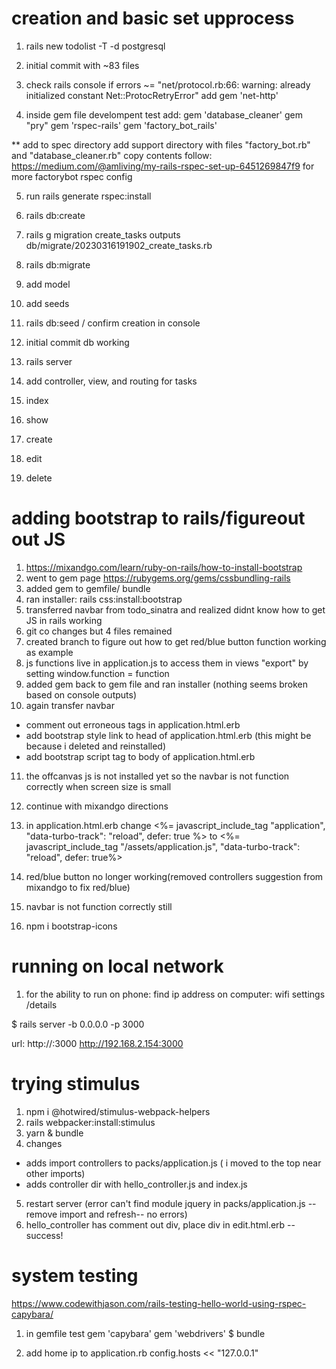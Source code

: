 # creation and basic set upprocess
1. rails new todolist -T -d postgresql
2. initial commit with ~83 files
3. check rails console
  if errors ~= "net/protocol.rb:66: warning: already initialized constant Net::ProtocRetryError"
   add gem 'net-http'

4. inside gem file develompent test add:
  gem 'database_cleaner'
  gem "pry"
  gem 'rspec-rails'
  gem 'factory_bot_rails'

** add to spec directory add support directory with files "factory_bot.rb" and "database_cleaner.rb" copy contents
follow: https://medium.com/@amliving/my-rails-rspec-set-up-6451269847f9 for more factorybot rspec config

5. run rails generate rspec:install


6. rails db:create
7. rails g migration create_tasks
  outputs db/migrate/20230316191902_create_tasks.rb

8. rails db:migrate
9. add model
10. add seeds
11. rails db:seed / confirm creation in console
12. initial commit db working
13. rails server
14. add controller, view, and routing for tasks
15. index
16. show
17. create
18. edit
19. delete


# adding bootstrap to rails/figureout out JS
1. https://mixandgo.com/learn/ruby-on-rails/how-to-install-bootstrap
2. went to gem page https://rubygems.org/gems/cssbundling-rails
3. added gem to gemfile/ bundle
4. ran installer: rails css:install:bootstrap
5. transferred navbar from todo_sinatra and realized didnt know how to get JS in rails working
6. git co changes but 4 files remained
7. created branch to figure out how to get red/blue button function working as example
8. js functions live in application.js to access them in views "export" by setting window.function = function
9. added gem back to gem file and ran installer (nothing seems broken based on console outputs)
10. again transfer navbar
  - comment out erroneous tags in application.html.erb
  - add bootstrap style link to head of application.html.erb (this might be because i deleted and reinstalled)
  - add bootstrap script tag to body of application.html.erb
11. the offcanvas js is not installed yet so the navbar is not function correctly when screen size is small
12. continue with mixandgo directions
13. in application.html.erb change
  <%= javascript_include_tag "application", "data-turbo-track": "reload", defer: true %>
  to
  <%= javascript_include_tag "/assets/application.js", "data-turbo-track": "reload", defer: true%>
14. red/blue button no longer working(removed controllers suggestion from mixandgo to fix red/blue)
15. navbar is not function correctly still

16. npm i bootstrap-icons

# running on local network
1. for the ability to run on phone:
  find ip address on computer: wifi settings /details

  $ rails server -b 0.0.0.0 -p 3000

  url: http://<ip-address>:3000
  http://192.168.2.154:3000


# trying stimulus
1. npm i @hotwired/stimulus-webpack-helpers
2. rails webpacker:install:stimulus
3. yarn & bundle
4. changes
  - adds import controllers to packs/application.js ( i moved to the top near other imports)
  - adds controller dir with hello_controller.js and index.js
5. restart server (error can't find module jquery in packs/application.js -- remove import and refresh-- no errors)
6. hello_controller has comment out div, place div in edit.html.erb --success!


# system testing
  https://www.codewithjason.com/rails-testing-hello-world-using-rspec-capybara/
1. in gemfile test
  gem 'capybara'
  gem 'webdrivers'
  $ bundle

2. add home ip to application.rb config.hosts << "127.0.0.1"
